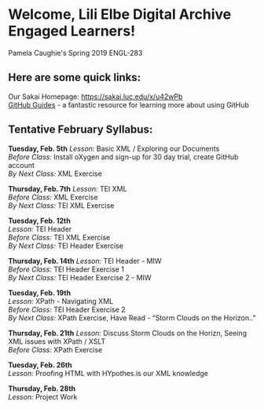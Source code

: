 # Welcome, Lili Elbe Digital Archive Engaged Learners!  
Pamela Caughie's Spring 2019 ENGL-283  

## Here are some quick links:
Our Sakai Homepage: https://sakai.luc.edu/x/u42wPb  
[GitHub Guides](https://guides.github.com/) - a fantastic resource for learning more about using GitHub  
  
## Tentative February Syllabus:  

**Tuesday, Feb. 5th**
*Lesson:* Basic XML / Exploring our Documents  
*Before Class:* Install oXygen and sign-up for 30 day trial, create GitHub account  
*By Next Class:* XML Exercise  
  
**Thursday, Feb. 7th**
*Lesson:* TEI XML  
*Before Class:* XML Exercise   
*By Next Class:* TEI XML Exercise 
  
**Tuesday, Feb. 12th**  
*Lesson:* TEI Header  
*Before Class:* TEI XML Exercise   
*By Next Class:* TEI Header Exercise   
  
**Thursday, Feb. 14th**
*Lesson:* TEI Header - MIW  
*Before Class:* TEI Header Exercise 1  
*By Next Class:* TEI Header Exercise 2 - MIW   
  
**Tuesday, Feb. 19th**  
*Lesson:* XPath - Navigating XML  
*Before Class:* TEI Header Exercise 2  
*By Next Class:* XPath Exercise, Have Read - “Storm Clouds on the Horizon..”  
   
**Thursday, Feb. 21th**
*Lesson:* Discuss Storm Clouds on the Horizn, Seeing XML issues with XPath / XSLT  
*Before Class:* XPath Exercise  
  
**Tuesday, Feb. 26th**  
*Lesson:* Proofing HTML with HYpothes.is our XML knowledge  

**Thursday, Feb. 28th**  
*Lesson:* Project Work  
  
